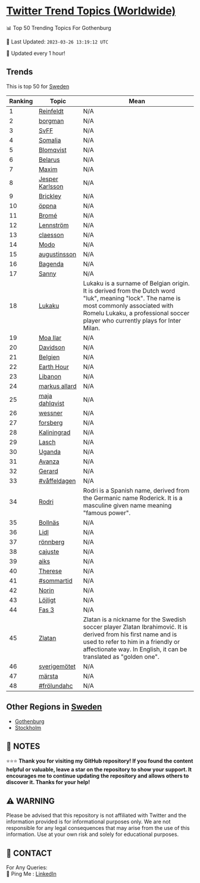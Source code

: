 [Twitter Trend Topics (Worldwide)](https://github.com/ErcinDedeoglu/Twitter-Trend-Topics)
==========


📊 Top 50 Trending Topics For Gothenburg

📆 Last Updated: `2023-03-26 13:19:12 UTC`

🔧 Updated every 1 hour!


## Trends

This is top 50 for [Sweden](</Sweden>)

| Ranking | Topic | Mean |
| ------- | ------------ | ------------ |
| 1 | [Reinfeldt](http://twitter.com/search?q=Reinfeldt) | N/A |
| 2 | [borgman](http://twitter.com/search?q=borgman) | N/A |
| 3 | [SvFF](http://twitter.com/search?q=SvFF) | N/A |
| 4 | [Somalia](http://twitter.com/search?q=Somalia) | N/A |
| 5 | [Blomqvist](http://twitter.com/search?q=Blomqvist) | N/A |
| 6 | [Belarus](http://twitter.com/search?q=Belarus) | N/A |
| 7 | [Maxim](http://twitter.com/search?q=Maxim) | N/A |
| 8 | [Jesper Karlsson](http://twitter.com/search?q=Jesper+Karlsson) | N/A |
| 9 | [Brickley](http://twitter.com/search?q=Brickley) | N/A |
| 10 | [öppna](http://twitter.com/search?q=%c3%b6ppna) | N/A |
| 11 | [Bromé](http://twitter.com/search?q=Brom%c3%a9) | N/A |
| 12 | [Lennström](http://twitter.com/search?q=Lennstr%c3%b6m) | N/A |
| 13 | [claesson](http://twitter.com/search?q=claesson) | N/A |
| 14 | [Modo](http://twitter.com/search?q=Modo) | N/A |
| 15 | [augustinsson](http://twitter.com/search?q=augustinsson) | N/A |
| 16 | [Bagenda](http://twitter.com/search?q=Bagenda) | N/A |
| 17 | [Sanny](http://twitter.com/search?q=Sanny) | N/A |
| 18 | [Lukaku](http://twitter.com/search?q=Lukaku) | Lukaku is a surname of Belgian origin. It is derived from the Dutch word "luk", meaning "lock". The name is most commonly associated with Romelu Lukaku, a professional soccer player who currently plays for Inter Milan. |
| 19 | [Moa Ilar](http://twitter.com/search?q=Moa+Ilar) | N/A |
| 20 | [Davidson](http://twitter.com/search?q=Davidson) | N/A |
| 21 | [Belgien](http://twitter.com/search?q=Belgien) | N/A |
| 22 | [Earth Hour](http://twitter.com/search?q=Earth+Hour) | N/A |
| 23 | [Libanon](http://twitter.com/search?q=Libanon) | N/A |
| 24 | [markus allard](http://twitter.com/search?q=markus+allard) | N/A |
| 25 | [maja dahlqvist](http://twitter.com/search?q=maja+dahlqvist) | N/A |
| 26 | [wessner](http://twitter.com/search?q=wessner) | N/A |
| 27 | [forsberg](http://twitter.com/search?q=forsberg) | N/A |
| 28 | [Kaliningrad](http://twitter.com/search?q=Kaliningrad) | N/A |
| 29 | [Lasch](http://twitter.com/search?q=Lasch) | N/A |
| 30 | [Uganda](http://twitter.com/search?q=Uganda) | N/A |
| 31 | [Avanza](http://twitter.com/search?q=Avanza) | N/A |
| 32 | [Gerard](http://twitter.com/search?q=Gerard) | N/A |
| 33 | [#våffeldagen](http://twitter.com/search?q=%23v%c3%a5ffeldagen) | N/A |
| 34 | [Rodri](http://twitter.com/search?q=Rodri) | Rodri is a Spanish name, derived from the Germanic name Roderick. It is a masculine given name meaning "famous power". |
| 35 | [Bollnäs](http://twitter.com/search?q=Bolln%c3%a4s) | N/A |
| 36 | [Lidl](http://twitter.com/search?q=Lidl) | N/A |
| 37 | [rönnberg](http://twitter.com/search?q=r%c3%b6nnberg) | N/A |
| 38 | [cajuste](http://twitter.com/search?q=cajuste) | N/A |
| 39 | [aiks](http://twitter.com/search?q=aiks) | N/A |
| 40 | [Therese](http://twitter.com/search?q=Therese) | N/A |
| 41 | [#sommartid](http://twitter.com/search?q=%23sommartid) | N/A |
| 42 | [Norin](http://twitter.com/search?q=Norin) | N/A |
| 43 | [Löjligt](http://twitter.com/search?q=L%c3%b6jligt) | N/A |
| 44 | [Fas 3](http://twitter.com/search?q=Fas+3) | N/A |
| 45 | [Zlatan](http://twitter.com/search?q=Zlatan) | Zlatan is a nickname for the Swedish soccer player Zlatan Ibrahimović. It is derived from his first name and is used to refer to him in a friendly or affectionate way. In English, it can be translated as "golden one". |
| 46 | [sverigemötet](http://twitter.com/search?q=sverigem%c3%b6tet) | N/A |
| 47 | [märsta](http://twitter.com/search?q=m%c3%a4rsta) | N/A |
| 48 | [#frölundahc](http://twitter.com/search?q=%23fr%c3%b6lundahc) | N/A |



## Other Regions in [Sweden](</Sweden>)

* [Gothenburg](</Sweden/Gothenburg.md>)
* [Stockholm](</Sweden/Stockholm.md>)



## 📝 NOTES

⭐⭐⭐ **Thank you for visiting my GitHub repository! If you found the content helpful or valuable, leave a star on the repository to show your support. It encourages me to continue updating the repository and allows others to discover it. Thanks for your help!**


## ⚠️ WARNING

Please be advised that this repository is not affiliated with Twitter and the information provided is for informational purposes only. We are not responsible for any legal consequences that may arise from the use of this information. Use at your own risk and solely for educational purposes.


## 📨 CONTACT

 For Any Queries:  
            🏓 Ping Me : [LinkedIn](https://www.linkedin.com/in/ercindedeoglu/)
